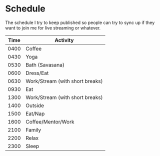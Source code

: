 # Schedule

The schedule I try to keep published so people can try to sync up if
they want to join me for live streaming or whatever.

Time|Activity
-|-
0400|Coffee
0430|Yoga
0530|Bath (Savasana)
0600|Dress/Eat
0630|Work/Stream (with short breaks)
0930|Eat
1300|Work/Stream (with short breaks)
1400|Outside
1500|Eat/Nap
1600|Coffee/Mentor/Work
2100|Family
2200|Relax
2300|Sleep
